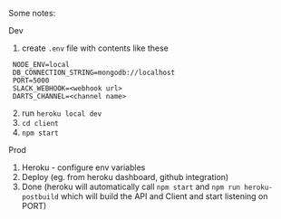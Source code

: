 Some notes:

Dev

1.  create `.env` file with contents like these

```
 NODE_ENV=local
 DB_CONNECTION_STRING=mongodb://localhost  
 PORT=5000
 SLACK_WEBHOOK=<webhook url>
 DARTS_CHANNEL=<channel name>
```

2.  run `heroku local dev`
3.  `cd client`
4.  `npm start`

Prod

1.  Heroku - configure env variables
2.  Deploy (eg. from heroku dashboard, github integration)
3.  Done (heroku will automatically call `npm start` and `npm run heroku-postbuild` which will build the API and Client and start listening on PORT)
